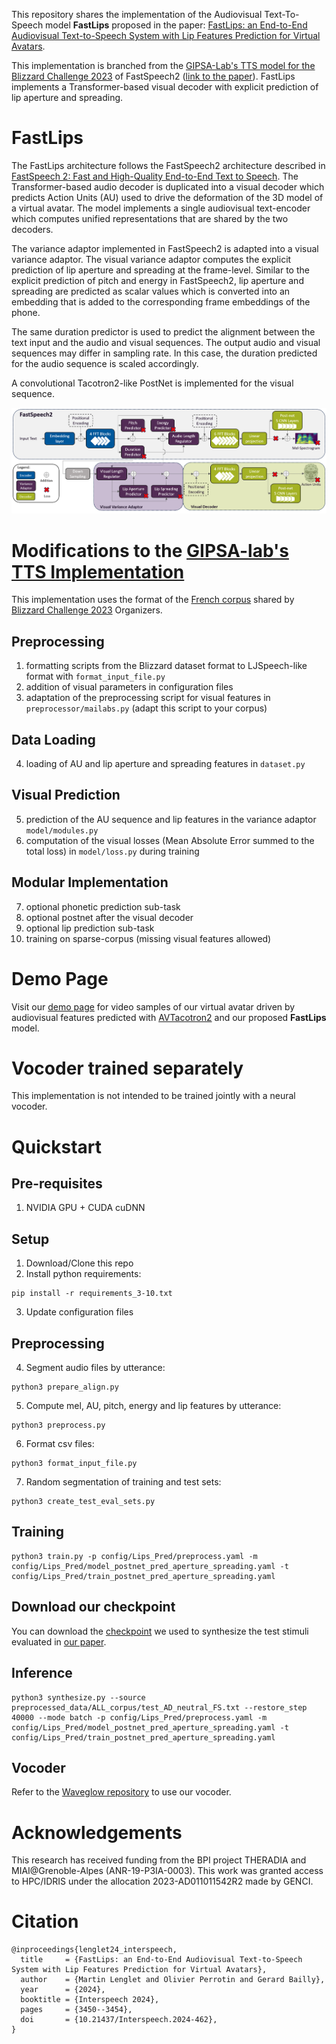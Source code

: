 This repository shares the implementation of the Audiovisual Text-To-Speech model __FastLips__ proposed in the paper: [FastLips: an End-to-End Audiovisual Text-to-Speech System with Lip Features Prediction for Virtual Avatars]().

This implementation is branched from the [GIPSA-Lab's TTS model for the Blizzard Challenge 2023](https://github.com/MartinLenglet/Blizzard2023_TTS) of FastSpeech2 ([link to the paper](https://hal.science/hal-04269935/document)). FastLips implements a Transformer-based visual decoder with explicit prediction of lip aperture and spreading. 

# FastLips

The FastLips architecture follows the FastSpeech2 architecture described in [FastSpeech 2: Fast and High-Quality End-to-End Text to Speech](https://arxiv.org/abs/2006.04558). The Transformer-based audio decoder is duplicated into a visual decoder which predicts Action Units (AU) used to drive the deformation of the 3D model of a virtual avatar. The model implements a single audiovisual text-encoder which computes unified representations that are shared by the two decoders.

The variance adaptor implemented in FastSpeech2 is adapted into a visual variance adaptor. The visual variance adaptor computes the explicit prediction of lip aperture and spreading at the frame-level. Similar to the explicit prediction of pitch and energy in FastSpeech2, lip aperture and spreading are predicted as scalar values which is converted into an embedding that is added to the corresponding frame embeddings of the phone.

The same duration predictor is used to predict the alignment between the text input and the audio and visual sequences. The output audio and visual sequences may differ in sampling rate. In this case, the duration predicted for the audio sequence is scaled accordingly.

A convolutional Tacotron2-like PostNet is implemented for the visual sequence.

![FastLips Architecture](FastLips.PNG)

# Modifications to the [GIPSA-lab's TTS Implementation](https://github.com/MartinLenglet/Blizzard2023_TTS)

This implementation uses the format of the [French corpus](https://zenodo.org/records/7560290#.Y85YpC_pMzw) shared by [Blizzard Challenge 2023](https://hal.science/hal-04269927/document) Organizers.

## Preprocessing
1. formatting scripts from the Blizzard dataset format to LJSpeech-like format with `format_input_file.py`
2. addition of visual parameters in configuration files
3. adaptation of the preprocessing script for visual features in `preprocessor/mailabs.py` (adapt this script to your corpus)

## Data Loading
4. loading of AU and lip aperture and spreading features in `dataset.py`

## Visual Prediction
5. prediction of the AU sequence and lip features in the variance adaptor `model/modules.py`
6. computation of the visual losses (Mean Absolute Error summed to the total loss) in `model/loss.py` during training

## Modular Implementation
7. optional phonetic prediction sub-task
8. optional postnet after the visual decoder
9. optional lip prediction sub-task
10. training on sparse-corpus (missing visual features allowed)

# Demo Page
Visit our [demo page]() for video samples of our virtual avatar driven by audiovisual features predicted with [AVTacotron2](https://dl.acm.org/doi/abs/10.1145/3462244.3479883) and our proposed __FastLips__ model. 

# Vocoder trained separately

This implementation is not intended to be trained jointly with a neural vocoder.

# Quickstart

## Pre-requisites
1. NVIDIA GPU + CUDA cuDNN

## Setup
1. Download/Clone this repo
2. Install python requirements: 
```
pip install -r requirements_3-10.txt
```
3. Update configuration files

## Preprocessing
4. Segment audio files by utterance: 
```
python3 prepare_align.py
```
5. Compute mel, AU, pitch, energy and lip features by utterance: 
```
python3 preprocess.py
```
6. Format csv files: 
```
python3 format_input_file.py
```
7. Random segmentation of training and test sets: 
```
python3 create_test_eval_sets.py
```

## Training
```
python3 train.py -p config/Lips_Pred/preprocess.yaml -m config/Lips_Pred/model_postnet_pred_aperture_spreading.yaml -t config/Lips_Pred/train_postnet_pred_aperture_spreading.yaml
```

## Download our checkpoint
You can download the [checkpoint](https://drive.google.com/drive/folders/1bABLRHqpJs3009npHHEmeMp0AZLC8f-p?usp=sharing) we used to synthesize the test stimuli evaluated in [our paper]().

## Inference
```
python3 synthesize.py --source preprocessed_data/ALL_corpus/test_AD_neutral_FS.txt --restore_step 40000 --mode batch -p config/Lips_Pred/preprocess.yaml -m config/Lips_Pred/model_postnet_pred_aperture_spreading.yaml -t config/Lips_Pred/train_postnet_pred_aperture_spreading.yaml
```

## Vocoder
Refer to the [Waveglow repository](https://github.com/MartinLenglet/Waveglow_GPU) to use our vocoder.

# Acknowledgements
This research has received funding from the BPI project THERADIA and MIAI@Grenoble-Alpes (ANR-19-P3IA-0003). This work was granted access to HPC/IDRIS under the allocation 2023-AD011011542R2 made by GENCI.

# Citation
    @inproceedings{lenglet24_interspeech,
      title     = {FastLips: an End-to-End Audiovisual Text-to-Speech System with Lip Features Prediction for Virtual Avatars},
      author    = {Martin Lenglet and Olivier Perrotin and Gerard Bailly},
      year      = {2024},
      booktitle = {Interspeech 2024},
      pages     = {3450--3454},
      doi       = {10.21437/Interspeech.2024-462},
    }
